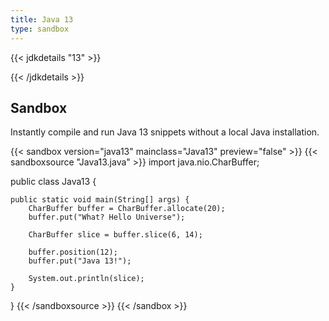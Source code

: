 ```yaml
---
title: Java 13
type: sandbox
---
```


{{< jdkdetails "13" >}}

{{< /jdkdetails >}}

## Sandbox

Instantly compile and run Java 13 snippets without a local Java installation.

{{< sandbox version="java13" mainclass="Java13" preview="false" >}}
{{< sandboxsource "Java13.java" >}}
import java.nio.CharBuffer;

public class Java13 {
    
    public static void main(String[] args) {
        CharBuffer buffer = CharBuffer.allocate(20);
        buffer.put("What? Hello Universe");

        CharBuffer slice = buffer.slice(6, 14);

        buffer.position(12);
        buffer.put("Java 13!");

        System.out.println(slice);
    }

}
{{< /sandboxsource >}}
{{< /sandbox >}}

